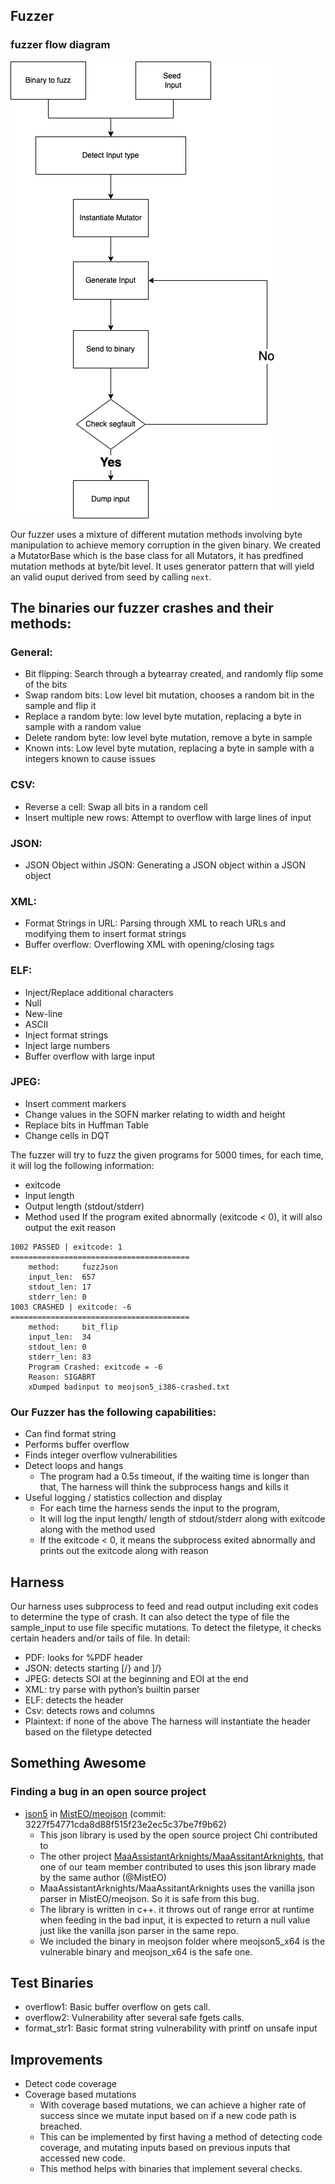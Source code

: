 ## Fuzzer
### fuzzer flow diagram
![image fuzzer_workflow](fuzzer_workflow.png)

Our fuzzer uses a mixture of different mutation methods involving byte manipulation to achieve memory corruption in the given binary.
We created a MutatorBase which is the base class for all Mutators, it has predfined mutation methods at byte/bit level. It uses generator pattern that will yield an valid ouput derived from seed by calling `next`.

## The binaries our fuzzer crashes and their methods:
### General:
- Bit flipping: Search through a bytearray created, and randomly flip some of the bits
- Swap random bits: Low level bit mutation, chooses a random bit in the sample and flip it
- Replace a random byte: low level byte mutation, replacing a byte in sample with a random value
- Delete random byte: low level byte mutation, remove a byte in sample
- Known ints: Low level byte mutation, replacing a byte in sample with a integers known to cause issues

### CSV:
- Reverse a cell: Swap all bits in a random cell
- Insert multiple new rows: Attempt to overflow with large lines of input

### JSON:
- JSON Object within JSON: Generating a JSON object within a JSON object

### XML:
- Format Strings in URL: Parsing through XML to reach URLs and modifying them to insert format strings
- Buffer overflow: Overflowing XML with opening/closing tags

### ELF:
- Inject/Replace additional characters
- Null
- New-line
- ASCII
- Inject format strings
- Inject large numbers
- Buffer overflow with large input

### JPEG:
- Insert comment markers
- Change values in the SOFN marker relating to width and height
- Replace bits in Huffman Table
- Change cells in DQT


The fuzzer will try to fuzz the given programs for 5000 times, for each time, it will log the following information:
- exitcode 
- Input length
- Output length (stdout/stderr)
- Method used
If the program exited abnormally (exitcode < 0), it will also output the exit reason
```
1002 PASSED | exitcode: 1
========================================
    method:     fuzzJson
    input_len:  657
    stdout_len: 17
    stderr_len: 0
1003 CRASHED | exitcode: -6
========================================
    method:     bit_flip
    input_len:  34
    stdout_len: 0
    stderr_len: 83
    Program Crashed: exitcode = -6
    Reason: SIGABRT
    xDumped badinput to meojson5_i386-crashed.txt

```

### Our Fuzzer has the following capabilities:
- Can find format string
- Performs buffer overflow
- Finds integer overflow vulnerabilities
- Detect loops and hangs
    - The program had a 0.5s timeout, if the waiting time is longer than that, The harness will think the subprocess hangs and kills it
- Useful logging / statistics collection and display
    - For each time the harness sends the input to the program,
    - It will log the input length/ length of stdout/stderr along with exitcode along with the method used
    - If the exitcode < 0, it means the subprocess exited abnormally and prints out the exitcode along with reason

## Harness
Our harness uses subprocess to feed and read output including exit codes to determine the type of crash. It can also detect the type of file the sample_input to use file specific mutations.
To detect the filetype, it checks certain headers and/or tails of file. In detail:
- PDF: looks for %PDF header
- JSON: detects starting [/} and ]/}
- JPEG: detects SOI at the beginning and EOI at the end
- XML: try parse with python’s builtin parser
- ELF: detects the header
- Csv: detects rows and columns
- Plaintext: if none of the above
The harness will instantiate the header based on the filetype detected

## Something Awesome
### Finding a bug in an open source project
- [json5](https://github.com/MistEO/meojson/blob/master/include/json5.hpp) in [MistEO/meojson](https://github.com/MistEO/meojson) (commit: 3227f54771cda8d88f515f23e2ec5c37be7f9b62)
  - This json library is used by the open source project Chi contributed to
  - The other project [MaaAssistantArknights/MaaAssitantArknights](https://github.com/MaaAssistantArknights/MaaAssistantArknights), that one of our team member contributed to uses this json library made by the same author (@MistEO)
  - MaaAssistantArknights/MaaAssitantArknights uses the vanilla json parser in MistEO/meojson. So it is safe from this bug.
  - The library is written in c++. it  throws out of range error at runtime when feeding in the bad input, it is expected to return a null value just like the vanilla json parser in the same repo.
  - We included the binary in meojson folder where meojson5_x64 is the vulnerable binary and meojson_x64 is the safe one.


## Test Binaries
- overflow1: Basic buffer overflow on gets call.
- overflow2: Vulnerability after several safe fgets calls.
- format_str1: Basic format string vulnerability with printf on unsafe input

## Improvements
- Detect code coverage
- Coverage based mutations
    - With coverage based mutations, we can achieve a higher rate of success since we mutate input based on if a new code path is breached. 
    - This can be implemented by first having a method of detecting code coverage, and mutating inputs based on previous inputs that accessed new code.
    - This method helps with binaries that implement several checks.

